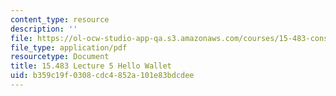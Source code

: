 ```yaml
---
content_type: resource
description: ''
file: https://ol-ocw-studio-app-qa.s3.amazonaws.com/courses/15-483-consumer-finance-markets-product-design-and-fintech-spring-2018/b359c19f0308cdc4852a101e83bdcdee_MIT15_483S18_L05.pdf
file_type: application/pdf
resourcetype: Document
title: 15.483 Lecture 5 Hello Wallet
uid: b359c19f-0308-cdc4-852a-101e83bdcdee
---
```

